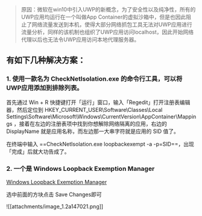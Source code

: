 
> 原因：微软在win10中引入UWP的新概念，为了安全性以及纯净性，所有的UWP应用均运行在一个叫做App Container的虚拟沙箱中，但是也因此阻止了网络流量发送到本机，使得大部分网络抓包工具无法对UWP应用进行流量分析，同样的该机制也组织了UWP应用访问localhost，因此开始网络代理以后也无法令UWP应用访问本地代理服务器。

## 有如下几种解决方案：

### 1. 使用一款名为 CheckNetlsolation.exe 的命令行工具，可以将UWP应用添加到排除列表。

首先通过 Win + R 快捷键打开「运行」窗口，输入「Regedit」打开注册表编辑器，然后定位到 HKEY\_CURRENT\_USER\\Software\\Classes\\Local Settings\\Software\\Microsoft\\Windows\\CurrentVersion\\AppContainer\\Mappings ，接着在左边的注册表项中找到你想解除网络隔离的应用，右边的 DisplayName 就是应用名称，而左边那一大串字符就是应用的 SID 值了。

在终端中输入 ==CheckNetIsolation.exe loopbackexempt -a -p=SID==，出现「完成」后就大功告成了。

### 2. 一个是 Windows Loopback Exemption Manager

[Windows Loopback Exemption Manager](https://github.com/tiagonmas/Windows-Loopback-Exemption-Manager)

选中前面的方块点击 Save Changes即可

![[attachments/image_1.2a147021.png]]

